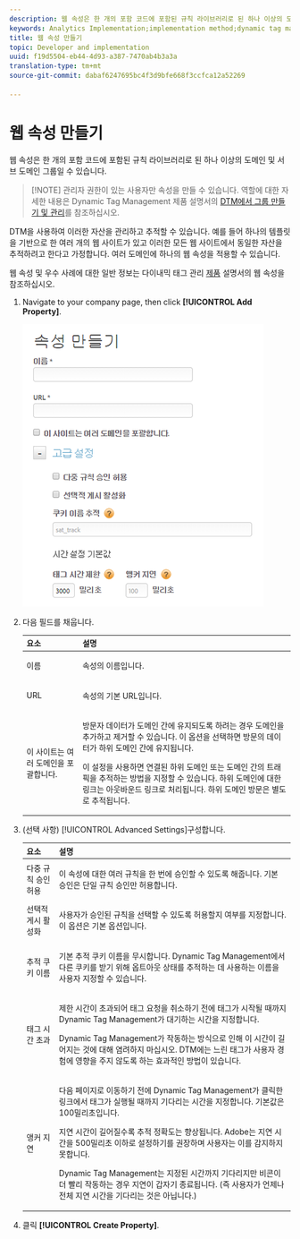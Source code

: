 ```yaml
---
description: 웹 속성은 한 개의 포함 코드에 포함된 규칙 라이브러리로 된 하나 이상의 도메인 및 서브 도메인 그룹일 수 있습니다.
keywords: Analytics Implementation;implementation method;dynamic tag management;dtm;web property;property
title: 웹 속성 만들기
topic: Developer and implementation
uuid: f19d5504-eb44-4d93-a387-7470ab4b3a3a
translation-type: tm+mt
source-git-commit: dabaf6247695bc4f3d9bfe668f3ccfca12a52269

---
```



# 웹 속성 만들기

웹 속성은 한 개의 포함 코드에 포함된 규칙 라이브러리로 된 하나 이상의 도메인 및 서브 도메인 그룹일 수 있습니다.

>[!NOTE] 관리자 권한이 있는 사용자만 속성을 만들 수 있습니다. 역할에 대한 자세한 내용은 Dynamic Tag Management 제품 설명서의 [DTM에서 그룹 만들기 및 관리](https://marketing.adobe.com/resources/help/ko_KR/dtm/groups.html)를 참조하십시오.

DTM을 사용하여 이러한 자산을 관리하고 추적할 수 있습니다. 예를 들어 하나의 템플릿을 기반으로 한 여러 개의 웹 사이트가 있고 이러한 모든 웹 사이트에서 동일한 자산을 추적하려고 한다고 가정합니다. 여러 도메인에 하나의 웹 속성을 적용할 수 있습니다.

웹 속성 및 우수 사례에 대한 일반 정보는 다이내믹 태그 관리 [제품](https://marketing.adobe.com/resources/help/ko_KR/dtm/web_property.html) 설명서의 웹 속성을 참조하십시오.

1. Navigate to your company page, then click **[!UICONTROL Add Property]**.

   ![](assets/dtm-create-web-property.png)

1. 다음 필드를 채웁니다.

   <table id="table_376D72251C4D4C4CA878D10C18D2532C"> 
    <thead> 
    <tr> 
    <th colname="col1" class="entry"> 요소 </th> 
    <th colname="col2" class="entry"> 설명 </th> 
    </tr> 
    </thead>
    <tbody> 
    <tr> 
    <td colname="col1"> <span class="uicontrol"> 이름 </span> </td> 
    <td colname="col2"> <p>속성의 이름입니다. </p> </td> 
    </tr> 
    <tr> 
    <td colname="col1"> <span class="uicontrol"> URL</span> </td> 
    <td colname="col2"> <p>속성의 기본 URL입니다. </p> </td> 
    </tr> 
    <tr> 
    <td colname="col1"> <span class="uicontrol">이 사이트는 여러 도메인을 포괄합니다.</span> </td> 
    <td colname="col2"> <p>방문자 데이터가 도메인 간에 유지되도록 하려는 경우 도메인을 추가하고 제거할 수 있습니다. 이 옵션을 선택하면 방문의 데이터가 하위 도메인 간에 유지됩니다. </p> <p>이 설정을 사용하면 연결된 하위 도메인 또는 도메인 간의 트래픽을 추적하는 방법을 지정할 수 있습니다. 하위 도메인에 대한 링크는 아웃바운드 링크로 처리됩니다. 하위 도메인 방문은 별도로 추적됩니다. </p> </td> 
    </tr> 
    </tbody> 
    </table>

1. (선택 사항) [!UICONTROL Advanced Settings]구성합니다.

   <table id="table_6E687FBE6ACC4301BCCD837F4DCBB9C9"> 
    <thead> 
    <tr> 
    <th colname="col1" class="entry"> 요소 </th> 
    <th colname="col2" class="entry"> 설명 </th> 
    </tr> 
    </thead>
    <tbody> 
    <tr> 
    <td colname="col1"> <span class="uicontrol"> 다중 규칙 승인 허용</span> </td> 
    <td colname="col2"> <p>이 속성에 대한 여러 규칙을 한 번에 승인할 수 있도록 해줍니다. 기본 승인은 단일 규칙 승인만 허용합니다. </p> </td> 
    </tr> 
    <tr> 
    <td colname="col1"> <span class="uicontrol"> 선택적 게시 활성화</span> </td> 
    <td colname="col2"> <p>사용자가 승인된 규칙을 선택할 수 있도록 허용할지 여부를 지정합니다. 이 옵션은 기본 옵션입니다. </p> </td> 
    </tr> 
    <tr> 
    <td colname="col1"> <span class="uicontrol"> 추적 쿠키 이름</span> </td> 
    <td colname="col2"> <p>기본 추적 쿠키 이름을 무시합니다. Dynamic Tag Management에서 다른 쿠키를 받기 위해 옵트아웃 상태를 추적하는 데 사용하는 이름을 사용자 지정할 수 있습니다. </p> </td> 
    </tr> 
    <tr> 
    <td colname="col1"> <span class="uicontrol"> 태그 시간 초과</span> </td> 
    <td colname="col2"> <p>제한 시간이 초과되어 태그 요청을 취소하기 전에 태그가 시작될 때까지 Dynamic Tag Management가 대기하는 시간을 지정합니다. </p> <p> Dynamic Tag Management가 작동하는 방식으로 인해 이 시간이 길어지는 것에 대해 염려하지 마십시오. DTM에는 느린 태그가 사용자 경험에 영향을 주지 않도록 하는 효과적인 방법이 있습니다. </p> </td> 
    </tr> 
    <tr> 
    <td colname="col1"> <span class="uicontrol"> 앵커 지연</span> </td> 
    <td colname="col2"> <p>다음 페이지로 이동하기 전에 Dynamic Tag Management가 클릭한 링크에서 태그가 실행될 때까지 기다리는 시간을 지정합니다. 기본값은 100밀리초입니다. </p> <p>지연 시간이 길어질수록 추적 정확도는 향상됩니다. Adobe는 지연 시간을 500밀리초 이하로 설정하기를 권장하며 사용자는 이를 감지하지 못합니다. </p> <p>Dynamic Tag Management는 지정된 시간까지 기다리지만 비콘이 더 빨리 작동하는 경우 지연이 갑자기 종료됩니다. (즉 사용자가 언제나 전체 지연 시간을 기다리는 것은 아닙니다.) </p> </td> 
    </tr> 
    </tbody> 
    </table>

1. 클릭 **[!UICONTROL Create Property]**.
